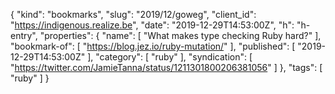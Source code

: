 {
  "kind": "bookmarks",
  "slug": "2019/12/goweg",
  "client_id": "https://indigenous.realize.be",
  "date": "2019-12-29T14:53:00Z",
  "h": "h-entry",
  "properties": {
    "name": [
      "What makes type checking Ruby hard?"
    ],
    "bookmark-of": [
      "https://blog.jez.io/ruby-mutation/"
    ],
    "published": [
      "2019-12-29T14:53:00Z"
    ],
    "category": [
      "ruby"
    ],
    "syndication": [
      "https://twitter.com/JamieTanna/status/1211301800206381056"
    ]
  },
  "tags": [
    "ruby"
  ]
}
